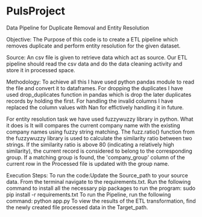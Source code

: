 # PulsProject
Data Pipeline for Duplicate Removal and Entity Resolution

Objective: The Purpose of this code is to create a ETL pipeline which removes duplicate and perform entity resolution for the given dataset.

Source:
An csv file is given to retrieve data which act as source. Our ETL pipeline should read the csv data and do the data cleaning activity and store it in processed space.

Methodology: 
To achieve all this I have used python pandas module to read the file and convert it to dataframes. 
For dropping the duplicates I have used drop_duplicates function in pandas which is drop the later duplicates records by holding the first.
For handling the invalid columns I have replaced the column values with Nan for effictively handling it in future.

For entity resolution task we have used fuzzywuzzy library in python. What it does is 
It will compares the current company name with the existing company names using fuzzy string matching. The fuzz.ratio() function from the fuzzywuzzy library is used to calculate the similarity ratio between two strings. If the similarity ratio is above 80 (indicating a relatively high similarity), the current record is considered to belong to the corresponding group.
If a matching group is found, the 'company_group' column of the current row in the Processed file is updated with the group name.

Execution Steps: 
To run the code:Update the Source_path to your source data. From the terminal navigate to the requirements.txt. Run the following command to install all the necessary pip packages to run the program: sudo pip install -r requirements.txt 
To run the Pipeline, run the following command: python app.py To view the results of the ETL transformation, find the newly created file processed data in the Target_path.
